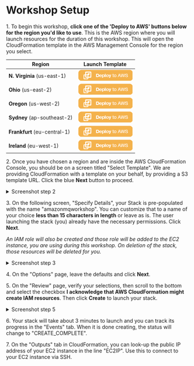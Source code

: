 # Workshop Setup

1\. To begin this workshop, **click one of the 'Deploy to AWS' buttons below for the region you'd like to use**. This is the AWS region where you will launch resources for the duration of this workshop. This will open the CloudFormation template in the AWS Management Console for the region you select.

Region | Launch Template
------------ | -------------
**N. Virginia** (us-east-1) | [![Launch Amazon MQ Workshop Stack into N. Virginia with CloudFormation](/images/deploy-to-aws.png)](https://console.aws.amazon.com/cloudformation/home?region=us-east-1#/stacks/new?stackName=amazonmqworkshop&templateURL=https://s3-eu-central-1.amazonaws.com/cmr-amazon-mq-workshop/CreateAmazonMQWorkshop.json)
**Ohio** (us-east-2) | [![Launch Amazon MQ Workshop Stack into Ohio with CloudFormation](/images/deploy-to-aws.png)](https://console.aws.amazon.com/cloudformation/home?region=us-east-2#/stacks/new?stackName=amazonmqworkshop&templateURL=https://s3-eu-central-1.amazonaws.com/cmr-amazon-mq-workshop/CreateAmazonMQWorkshop.json)
**Oregon** (us-west-2) | [![Launch Amazon MQ Workshop Stack into Oregon with CloudFormation](/images/deploy-to-aws.png)](https://console.aws.amazon.com/cloudformation/home?region=us-west-2#/stacks/new?stackName=amazonmqworkshop&templateURL=https://s3-eu-central-1.amazonaws.com/cmr-amazon-mq-workshop/CreateAmazonMQWorkshop.json)
**Sydney** (ap-southeast-2) | [![Launch Amazon MQ Workshop Stack into Sydney with CloudFormation](/images/deploy-to-aws.png)](https://console.aws.amazon.com/cloudformation/home?region=ap-southeast-2#/stacks/new?stackName=amazonmqworkshop&templateURL=https://s3-eu-central-1.amazonaws.com/cmr-amazon-mq-workshop/CreateAmazonMQWorkshop.json)
**Frankfurt** (eu-central-1) | [![Launch Amazon MQ Workshop Stack into Frankfurt with CloudFormation](/images/deploy-to-aws.png)](https://console.aws.amazon.com/cloudformation/home?region=eu-central-1#/stacks/new?stackName=amazonmqworkshop&templateURL=https://s3-eu-central-1.amazonaws.com/cmr-amazon-mq-workshop/CreateAmazonMQWorkshop.json)
**Ireland** (eu-west-1) | [![Launch Amazon MQ Workshop Stack into Ireland with CloudFormation](/images/deploy-to-aws.png)](https://console.aws.amazon.com/cloudformation/home?region=eu-west-1#/stacks/new?stackName=amazonmqworkshop&templateURL=https://s3-eu-central-1.amazonaws.com/cmr-amazon-mq-workshop/CreateAmazonMQWorkshop.json)

2\. Once you have chosen a region and are inside the AWS CloudFormation Console, you should be on a screen titled "Select Template". We are providing CloudFormation with a template on your behalf, by providing a S3 template URL. Click the blue **Next** button to proceed.
<details><summary>Screenshot step 2</summary><p>

![Amazon MQ workshop setup step 2](/images/workshop-set-up-Step2.png)

</p></details><p/>


3\. On the following screen, "Specify Details", your Stack is pre-populated with the name "amazonmqworkshop". You can customize that to a name of your choice **less than 15 characters in length** or leave as is. The user launching the stack (you) already have the necessary permissions. Click **Next**.

*An IAM role will also be created and those role will be added to the EC2 instance, you are using during this workshop. On deletion of the stack, those resources will be deleted for you.*
<details><summary>Screenshot step 3</summary><p>

![Amazon MQ workshop setup step 3](/images/workshop-set-up-Step3.png)

</p></details><p/>


4\. On the "Options" page, leave the defaults and click **Next**.


5\. On the "Review" page, verify your selections, then scroll to the bottom and select the checkbox **I acknowledge that AWS CloudFormation might create IAM resources**. Then click **Create** to launch your stack.
<details><summary>Screenshot step 5</summary><p>

![Amazon MQ workshop setup step 5](/images/workshop-set-up-Step5.png)

</p></details><p/>


6\. Your stack will take about 3 minutes to launch and you can track its progress in the "Events" tab. When it is done creating, the status will change to "CREATE_COMPLETE".


7\. On the "Outputs" tab in CloudFormation, you can look-up the public IP address of your EC2 instance in the line "EC2IP". Use this to connect to your EC2 instance via SSH.
